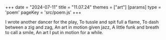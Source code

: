 +++
date = "2024-07-11"
title = "11.07.24"
themes = ["art"]
[params]
  type = 'poem'
  pageKey = 'src/poem.js'
+++

I wrote another dancer for the play,
To tussle and spit full a flame,
To dash between a zig and zag,
An art in motion given jazz,
A little funk and breath to call a smile,
An art I put in motion for a while.
